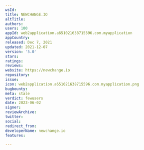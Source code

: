 ```yaml
---
wsId: 
title: NEWCHANGE.IO
altTitle: 
authors: 
users: 100
appId: web2application.a651021638715596.com.myapplication
appCountry: 
released: Dec 7, 2021
updated: 2021-12-07
version: '5.0'
stars: 
ratings: 
reviews: 
website: https://newchange.io
repository: 
issue: 
icon: web2application.a651021638715596.com.myapplication.png
bugbounty: 
meta: stale
verdict: fewusers
date: 2023-06-02
signer: 
reviewArchive: 
twitter: 
social: 
redirect_from: 
developerName: newchange.io
features: 

---
```


